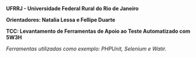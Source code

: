 **UFRRJ - Universidade Federal Rural do Rio de Janeiro**

**Orientadores: Natalia Lessa e Fellipe Duarte**

**TCC: Levantamento de Ferramentas de Apoio ao Teste Automatizado com 5W3H**

_Ferramentas utilizadas como exemplo: PHPUnit, Selenium e Watir._

